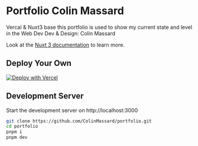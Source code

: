 # Portfolio Colin Massard

Vercal & Nuxt3 base this portfolio is used to show my current state and level in the Web Dev
Dev & Design: Colin Massard

Look at the [Nuxt 3 documentation](https://nuxt.com) to learn more.

## Deploy Your Own

[![Deploy with Vercel](https://vercel.com/button)](https://vercel.com/new/clone?repository-url=https%3A%2F%2Fgithub.com%2Fvercel%2Fnuxt3-kitchen-sink&project-name=nuxt3&repository-name=nuxt3&demo-title=Nuxt%203%20Kitchen%20Sink&demo-url=https%3A%2F%2Fnuxt3-kitchen-sink.vercel.app%2F&demo-image=https%3A%2F%2Fassets.vercel.com%2Fimage%2Fupload%2Fv1673746665%2Fnuxt3_pkwbk6.png)

## Development Server

Start the development server on http://localhost:3000

```bash
git clone https://github.com/ColinMassard/portfolio.git
cd portfolio
pnpm i
pnpm dev
```
